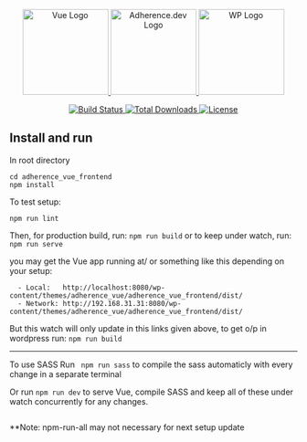 <p align="center">
    <a href="#" style="width: 120px; max-width: 250px;" class="svg-pan-zoom_viewport">
        <img src="https://adherence.dev/assets/images/other-logos/vue.png" max-width="250" width="150" alt="Vue Logo">
    </a>
    <a href="https://adherence.dev" style="width: 120px; max-width: 250px;" >
        <img src="https://adherence.dev/assets/images/logo.png" max-width="250" width="150" alt="Adherence.dev Logo">
    </a>
    <a href="#" style="width: 120px; max-width: 250px;" >
        <img src="https://adherence.dev/assets/images/other-logos/wp.svg" max-width="250" width="150" alt="WP Logo">
    </a>
</p>

<p align="center">
    <a href="">
        <img src="https://travis-ci.org/laravel/framework.svg" alt="Build Status">
    </a>
    <a href="">
        <img src="https://img.shields.io/packagist/dt/laravel/framework" alt="Total Downloads">
    </a>
    <a href="">
        <img src="https://img.shields.io/packagist/l/laravel/framework" alt="License">
    </a>
</p>

## Install and run

In root directory 

```
cd adherence_vue_frontend
npm install
```
To test setup:
```
npm run lint
```

Then, for production build, run: ``` npm run build ```
or to keep under watch, run: ``` npm run serve ```

you may get the Vue app running at/ or something like this depending on your setup:
```
  - Local:   http://localhost:8080/wp-content/themes/adherence_vue/adherence_vue_frontend/dist/ 
  - Network: http://192.168.31.31:8080/wp-content/themes/adherence_vue/adherence_vue_frontend/dist/

```
But this watch will only update in this links given above, to get o/p in wordpress run: `npm run build`

------------------------------
To use SASS
Run ``` npm run sass``` to compile the sass automaticly with every change in a separate terminal

Or run  ``` npm run dev ``` to serve Vue, compile SASS and keep all of these under watch concurrently for any changes.

```
```
**Note: npm-run-all may not necessary for next setup update
  
